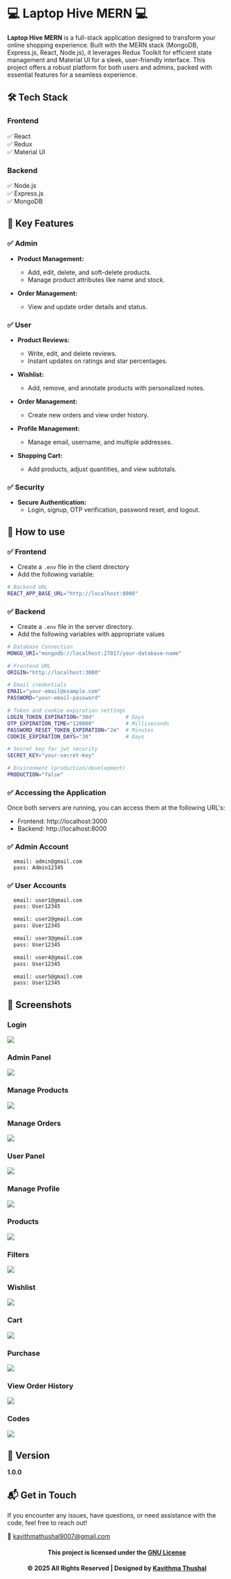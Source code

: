 # 💻 Laptop Hive MERN 💻

**Laptop Hive MERN** is a full-stack application designed to transform your online shopping experience. Built with the
MERN stack (MongoDB, Express.js, React, Node.js), it leverages Redux Toolkit for efficient state management and Material
UI for a sleek, user-friendly interface. This project offers a robust platform for both users and admins, packed with
essential features for a seamless experience.

## 🛠️ Tech Stack

### Frontend

✅ React<br/>
✅ Redux<br/>
✅ Material UI<br/>

### Backend

✅ Node.js<br/>
✅ Express.js<br/>
✅ MongoDB<br/>

## 🚀 Key Features

### ✅ Admin

- **Product Management:**
    - Add, edit, delete, and soft-delete products.
    - Manage product attributes like name and stock.

- **Order Management:**
    - View and update order details and status.

### ✅ User

- **Product Reviews:**
    - Write, edit, and delete reviews.
    - Instant updates on ratings and star percentages.

- **Wishlist:**
    - Add, remove, and annotate products with personalized notes.

- **Order Management:**
    - Create new orders and view order history.

- **Profile Management:**
    - Manage email, username, and multiple addresses.

- **Shopping Cart:**
    - Add products, adjust quantities, and view subtotals.

### ✅ Security

- **Secure Authentication:**
    - Login, signup, OTP verification, password reset, and logout.

## 📧 How to use

### ✅ Frontend

- Create a `.env` file in the client directory
- Add the following variable:

```bash
# Backend URL
REACT_APP_BASE_URL="http://localhost:8000" 
```

### ✅ Backend

- Create a `.env` file in the server directory.
- Add the following variables with appropriate values

```bash
# Database Connection
MONGO_URI="mongodb://localhost:27017/your-database-name"

# Frontend URL
ORIGIN="http://localhost:3000"

# Email credentials
EMAIL="your-email@example.com"
PASSWORD="your-email-password"

# Token and cookie expiration settings
LOGIN_TOKEN_EXPIRATION="30d"          # Days
OTP_EXPIRATION_TIME="120000"          # Milliseconds
PASSWORD_RESET_TOKEN_EXPIRATION="2m"  # Minutes
COOKIE_EXPIRATION_DAYS="30"           # Days

# Secret key for jwt security
SECRET_KEY="your-secret-key"

# Environment (production/development)
PRODUCTION="false"
```

### ✅ Accessing the Application

Once both servers are running, you can access them at the following URL's:

- Frontend: http://localhost:3000
- Backend: http://localhost:8000

### ✅ Admin Account

```bash
  email: admin@gmail.com
  pass: Admin12345
```

### ✅ User Accounts

```bash
  email: user1@gmail.com
  pass: User12345
```

```bash
  email: user2@gmail.com
  pass: User12345
```

```bash
  email: user3@gmail.com
  pass: User12345
```

```bash
  email: user4@gmail.com
  pass: User12345
```

```bash
  email: user5@gmail.com
  pass: User12345
```

## 📸 Screenshots

### Login

<img src="client/src/assets/ss/Login.png">

### Admin Panel

<img src="client/src/assets/ss/Admin%20Panel.png">

### Manage Products

<img src="client/src/assets/ss/Manage%20Products.png">

### Manage Orders

<img src="client/src/assets/ss/Manage%20Orders.png">

### User Panel

<img src="client/src/assets/ss/User%20Panel.png">

### Manage Profile

<img src="client/src/assets/ss/Manage%20Profile.png">

### Products

<img src="client/src/assets/ss/Products.png">

### Filters

<img src="client/src/assets/ss/Filters.png">

### Wishlist

<img src="client/src/assets/ss/Wishlist.png">

### Cart

<img src="client/src/assets/ss/Cart.png">

### Purchase

<img src="client/src/assets/ss/Purchase.png">

### View Order History

<img src="client/src/assets/ss/View%20Order%20History.png">

### Codes

<img src="client/src/assets/ss/Codes.png">

## 📝 Version

**1.0.0**

## 📬 Get in Touch

If you encounter any issues, have questions, or need assistance with the code, feel free to reach out!

📧 [kavithmathushal9007@gmail.com](mailto:kavithmathushal9007@gmail.com)

<div align="center">

#### This project is licensed under the [GNU License](LICENSE)

#### © 2025 All Rights Reserved | Designed by [Kavithma Thushal](https://github.com/Kavithma-Thushal)

</div>